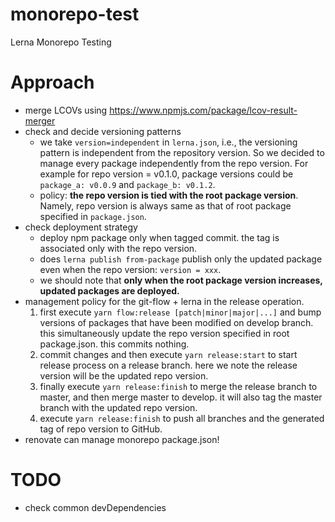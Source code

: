 # monorepo-test
Lerna Monorepo Testing

# Approach

- merge LCOVs using https://www.npmjs.com/package/lcov-result-merger
- check and decide versioning patterns
  - we take `version=independent` in `lerna.json`, i.e., the versioning pattern is independent from the repository version. So we decided to manage every package independently from the repo version. For example for repo version = v0.1.0, package versions could be `package_a: v0.0.9` and `package_b: v0.1.2`.
  - policy: **the repo version is tied with the root package version**. Namely, repo version is always same as that of root package specified in `package.json`.
- check deployment strategy
  - deploy npm package only when tagged commit. the tag is associated only with the repo version.
  - does `lerna publish from-package` publish only the updated package even when the repo version: `version = xxx`.
  - we should note that **only when the root package version increases, updated packages are deployed.**
- management policy for the git-flow + lerna in the release operation.
  1. first execute `yarn flow:release [patch|minor|major|...]` and bump versions of packages that have been modified on develop branch. this simultaneously update the repo version specified in root package.json. this commits nothing.
  2. commit changes and then execute `yarn release:start` to start release process on a release branch. here we note the release version will be the updated repo version.
  3. finally execute `yarn release:finish` to merge the release branch to master, and then merge master to develop. it will also tag the master branch with the updated repo version.
  4. execute `yarn release:finish` to push all branches and the generated tag of repo version to GitHub.
- renovate can manage monorepo package.json!

# TODO

- check common devDependencies
